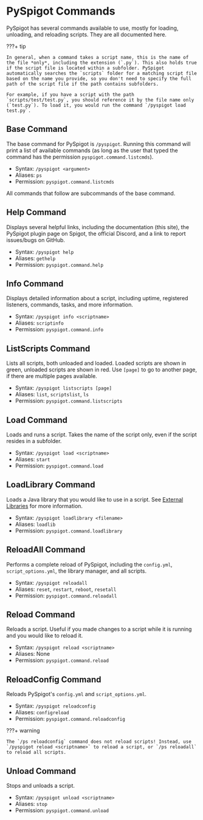 # PySpigot Commands

PySpigot has several commands available to use, mostly for loading, unloading, and reloading scripts. They are all documented here.

???+ tip

    In general, when a command takes a script name, this is the name of the file *only*, including the extension (`.py`). This also holds true if the script file is located within a subfolder. PySpigot automatically searches the `scripts` folder for a matching script file based on the name you provide, so you don't need to specify the full path of the script file if the path contains subfolders.
    
    For example, if you have a script with the path `scripts/test/test.py`, you should reference it by the file name only (`test.py`). To load it, you would run the command `/pyspigot load test.py`.

## Base Command

The base command for PySpigot is `/pyspigot`. Running this command will print a list of available commands (as long as the user that typed the command has the permission `pyspigot.command.listcmds`).

- Syntax: `/pyspigot <argument>`
- Aliases: `ps`
- Permission: `pyspigot.command.listcmds`

All commands that follow are subcommands of the base command.

## Help Command

Displays several helpful links, including the documentation (this site), the PySpigot plugin page on Spigot, the official Discord, and a link to report issues/bugs on GitHub.

- Syntax: `/pyspigot help`
- Aliases: `gethelp`
- Permission: `pyspigot.command.help`

## Info Command

Displays detailed information about a script, including uptime, registered listeners, commands, tasks, and more information.

- Syntax: `/pyspigot info <scriptname>`
- Aliases: `scriptinfo`
- Permission: `pyspigot.command.info`

## ListScripts Command

Lists all scripts, both unloaded and loaded. Loaded scripts are shown in green, unloaded scripts are shown in red. Use `[page]` to go to another page, if there are multiple pages available.

- Syntax: `/pyspigot listscripts [page]`
- Aliases: `list`, `scriptslist`, `ls`
- Permission: `pyspigot.command.listscripts`

## Load Command

Loads and runs a script. Takes the name of the script only, even if the script resides in a subfolder.

- Syntax: `/pyspigot load <scriptname>`
- Aliases: `start`
- Permission: `pyspigot.command.load`

## LoadLibrary Command

Loads a Java library that you would like to use in a script. See [External Libraries](../scripts/externallibraries.md) for more information.

- Syntax: `/pyspigot loadlibrary <filename>`
- Aliases: `loadlib`
- Permission: `pyspigot.command.loadlibrary`

## ReloadAll Command

Performs a complete reload of PySpigot, including the `config.yml`, `script_options.yml`, the library manager, and all scripts.

- Syntax: `/pyspigot reloadall`
- Aliases: `reset`, `restart`, `reboot`, `resetall`
- Permission: `pyspigot.command.reloadall`

## Reload Command

Reloads a script. Useful if you made changes to a script while it is running and you would like to reload it.

- Syntax: `/pyspigot reload <scriptname>`
- Aliases: None
- Permission: `pyspigot.command.reload`

## ReloadConfig Command

Reloads PySpigot's `config.yml` and `script_options.yml`.

- Syntax: `/pyspigot reloadconfig`
- Aliases: `configreload`
- Permission: `pyspigot.command.reloadconfig`

???+ warning

    The `/ps reloadconfig` command does not reload scripts! Instead, use `/pyspigot reload <scriptname>` to reload a script, or `/ps reloadall` to reload all scripts.

## Unload Command

Stops and unloads a script.

- Syntax: `/pyspigot unload <scriptname>`
- Aliases: `stop`
- Permission: `pyspigot.command.unload`
